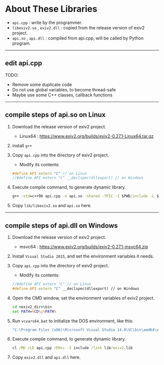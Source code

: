 # About These Libraries

- `api.cpp` : write by the programmer.
- `libexiv2.so` , `exiv2.dll` : copied from the release version of exiv2 project.
- `api.so` , `api.dll` : compiled from api.cpp, will be called by Python program.

---

## edit api.cpp

TODO:

- Remove some duplicate code
- Do not use global variables, to become thread-safe
- Maybe use some C++ classes, callback functions

---

## compile steps of api.so on Linux

1. Download the release version of exiv2 project.
    - Linux64 : <https://www.exiv2.org/builds/exiv2-0.27.1-Linux64.tar.gz>
2. install `g++`
3. Copy `api.cpp` into the directory of exiv2 project.
    - Modify its contents:

    ```C++
    #define API extern "C" // on Linux
    //#define API extern "C" __declspec(dllexport) // on Windows
    ```

4. Execute compile command, to generate dynamic library.

    ```cmd
    g++ -std=c++98 api.cpp -o api.so -shared -fPIC -I $PWD/include -L $PWD/lib -l exiv2
    ```

5. Copy `lib/libexiv2.so` and `api.so` here.

---

## compile steps of api.dll on Windows

1. Download the release version of exiv2 project.
    - msvc64 : <https://www.exiv2.org/builds/exiv2-0.27.1-msvc64.zip>
2. Install `Visual Studio 2015`, and set the environment variables it needs.
3. Copy `api.cpp` into the directory of exiv2 project.
    - Modify its contents:

    ```C++
    //#define API extern "C" // on Linux
    #define API extern "C" __declspec(dllexport) // on Windows
    ```

4. Open the CMD window, set the environment variables of exiv2 project.

    ```cmd
    cd <exiv2_dir>\bin
    set PATH=%CD%;%PATH%
    ```

5. Run `vcvars64.bat` to initialize the DOS environment, like this:

    ```cmd
    "C:\Program Files (x86)\Microsoft Visual Studio 14.0\VC\bin\amd64\vcvars64.bat"
    ```

6. Execute compile command, to generate dynamic library.

    ```cmd
    cl /MD /LD api.cpp /EHsc -I include /link lib/exiv2.lib
    ```

7. Copy `exiv2.dll` and `api.dll` here.
